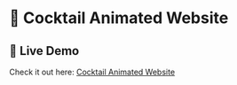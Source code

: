 # 🍹 Cocktail Animated Website
 ## 🔗 Live Demo
Check it out here: [Cocktail Animated Website](https://cocktail-animated-website.vercel.app/)
